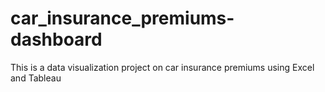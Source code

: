 # car_insurance_premiums-dashboard
This is a data visualization project on car insurance premiums using Excel and Tableau
